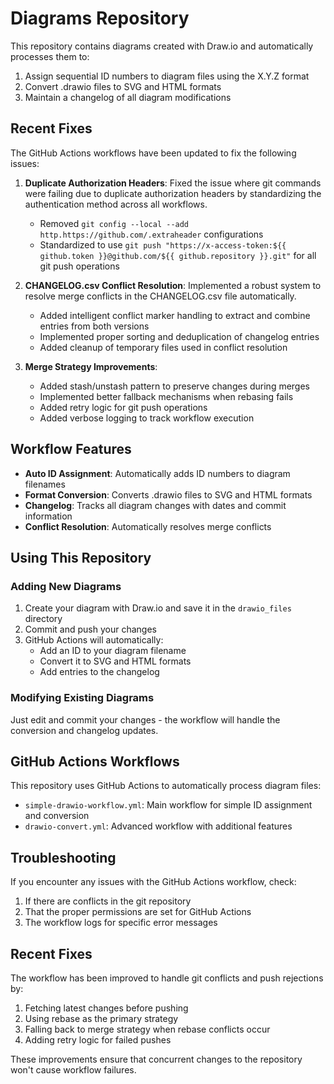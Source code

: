 # Diagrams Repository

This repository contains diagrams created with Draw.io and automatically processes them to:

1. Assign sequential ID numbers to diagram files using the X.Y.Z format
2. Convert .drawio files to SVG and HTML formats
3. Maintain a changelog of all diagram modifications

## Recent Fixes

The GitHub Actions workflows have been updated to fix the following issues:

1. **Duplicate Authorization Headers**: Fixed the issue where git commands were failing due to duplicate authorization headers by standardizing the authentication method across all workflows.
   - Removed `git config --local --add http.https://github.com/.extraheader` configurations
   - Standardized to use `git push "https://x-access-token:${{ github.token }}@github.com/${{ github.repository }}.git"` for all git push operations

2. **CHANGELOG.csv Conflict Resolution**: Implemented a robust system to resolve merge conflicts in the CHANGELOG.csv file automatically.
   - Added intelligent conflict marker handling to extract and combine entries from both versions
   - Implemented proper sorting and deduplication of changelog entries
   - Added cleanup of temporary files used in conflict resolution

3. **Merge Strategy Improvements**:
   - Added stash/unstash pattern to preserve changes during merges
   - Implemented better fallback mechanisms when rebasing fails
   - Added retry logic for git push operations
   - Added verbose logging to track workflow execution

## Workflow Features

- **Auto ID Assignment**: Automatically adds ID numbers to diagram filenames
- **Format Conversion**: Converts .drawio files to SVG and HTML formats
- **Changelog**: Tracks all diagram changes with dates and commit information
- **Conflict Resolution**: Automatically resolves merge conflicts

## Using This Repository

### Adding New Diagrams

1. Create your diagram with Draw.io and save it in the `drawio_files` directory
2. Commit and push your changes
3. GitHub Actions will automatically:
   - Add an ID to your diagram filename
   - Convert it to SVG and HTML formats
   - Add entries to the changelog

### Modifying Existing Diagrams

Just edit and commit your changes - the workflow will handle the conversion and changelog updates.

## GitHub Actions Workflows

This repository uses GitHub Actions to automatically process diagram files:

- `simple-drawio-workflow.yml`: Main workflow for simple ID assignment and conversion
- `drawio-convert.yml`: Advanced workflow with additional features

## Troubleshooting

If you encounter any issues with the GitHub Actions workflow, check:

1. If there are conflicts in the git repository
2. That the proper permissions are set for GitHub Actions
3. The workflow logs for specific error messages

## Recent Fixes

The workflow has been improved to handle git conflicts and push rejections by:

1. Fetching latest changes before pushing
2. Using rebase as the primary strategy
3. Falling back to merge strategy when rebase conflicts occur
4. Adding retry logic for failed pushes

These improvements ensure that concurrent changes to the repository won't cause workflow failures.
